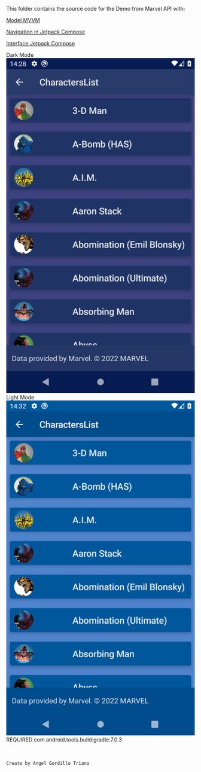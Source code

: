 
This folder contains the source code for the Demo  from Marvel API with:

[Model MVVM]()


[Navigation in Jetpack Compose ](https://developer.android.com/codelabs/jetpack-compose-navigation)

[Interface Jetpack Compose ](https://www.jetpackcompose.net/)

Dark Mode
![Image text](https://github.com/agtriano/Marvel/blob/9a36f2f6aad56e315030bc42a8f6c2d2eb430fa0/device-2022-02-25-142812.png)
Light Mode
![Image text](https://github.com/agtriano/Marvel/blob/c7d54e7970dd84c93dad6169b54c68a2af7240d4/device-2022-02-25-143211.png)
REQUIRED
com.android.tools.build:gradle:7.0.3

```

  
Create by Angel Gordillo Triano


```
